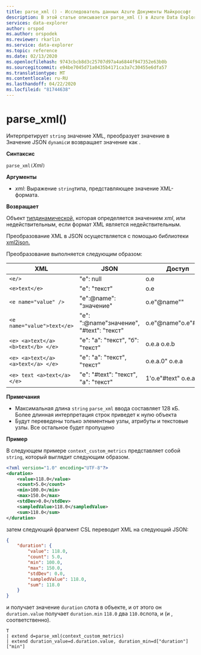 ```yaml
---
title: parse_xml () - Исследователь данных Azure Документы Майкрософт
description: В этой статье описывается parse_xml () в Azure Data Explorer.
services: data-explorer
author: orspod
ms.author: orspodek
ms.reviewer: rkarlin
ms.service: data-explorer
ms.topic: reference
ms.date: 02/13/2020
ms.openlocfilehash: 9743cbcb8d3c25707d97a4a6844f947352e63b0b
ms.sourcegitcommit: e94be7045d71a0435b4171ca3a7c30455e6dfa57
ms.translationtype: MT
ms.contentlocale: ru-RU
ms.lasthandoff: 04/22/2020
ms.locfileid: "81744638"
---
```

# <a name="parse_xml"></a>parse_xml()

Интерпретирует `string` значение XML, преобразует значение в Значение JSON `dynamic`и возвращает значение как .

**Синтаксис**

`parse_xml(`*Xml*`)`

**Аргументы**

* *xml*: Выражение `string`типа, представляющее значение XML-формата.

**Возвращает**

Объект [типдинамической,](./scalar-data-types/dynamic.md) которая определяется значением *xml*, или недействительным, если формат XML является недействительным.

Преобразование XML в JSON осуществляется с помощью библиотеки [xml2json.](https://github.com/Cheedoong/xml2json)

Преобразование выполняется следующим образом:

XML                                |JSON                                            |Доступ
-----------------------------------|------------------------------------------------|--------------         
`<e/>`                             | "е": null                                  | o.e
`<e>text</e>`                      | "е": "текст"                                | o.e
`<e name="value" />`               | "е":@name": "значение"                     | o.e"@name""
`<e name="value">text</e>`         | "е": ":@name"значение", "#text": "текст" | o.e"@name"о.е"#text"
`<e> <a>text</a> <b>text</b> </e>` | "е": "а": "текст", "б": "текст"          | o.e.a o.e.b
`<e> <a>text</a> <a>text</a> </e>` | "е": "а": "текст", "текст"             | o.e.a.0" o.e.a
`<e> text <a>text</a> </e>`        | "е": "#text": "текст", "а": "текст"      | 1'o.e"#text" o.e.a

**Примечания**

* Максимальная длина `string` `parse_xml` ввода составляет 128 кБ. Более длинная интерпретация строк приведет к нулю объекта 
* Будут переведены только элементные узлы, атрибуты и текстовые узлы. Все остальное будет пропущено
 
**Пример**

В следующем примере `context_custom_metrics` представляет собой `string`, который выглядит следующим образом. 

```xml
<?xml version="1.0" encoding="UTF-8"?>
<duration>
    <value>118.0</value>
    <count>5.0</count>
    <min>100.0</min>
    <max>150.0</max>
    <stdDev>0.0</stdDev>
    <sampledValue>118.0</sampledValue>
    <sum>118.0</sum>
</duration>
```

затем следующий фрагмент CSL переводит XML на следующий JSON:

```json
{
    "duration": {
        "value": 118.0,
        "count": 5.0,
        "min": 100.0,
        "max": 150.0,
        "stdDev": 0.0,
        "sampledValue": 118.0,
        "sum": 118.0
    }
}
```

и получает значение `duration` слота в объекте, и от этого он `duration.value` получает `duration.min` `118.0` два `110.0`слота, и (и , соответственно).

```kusto
T
| extend d=parse_xml(context_custom_metrics) 
| extend duration_value=d.duration.value, duration_min=d["duration"]["min"]
```